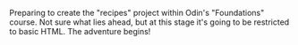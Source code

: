 Preparing to create the "recipes" project within Odin's "Foundations" course.
Not sure what lies ahead, but at this stage it's going to be restricted to basic HTML.
The adventure begins!
